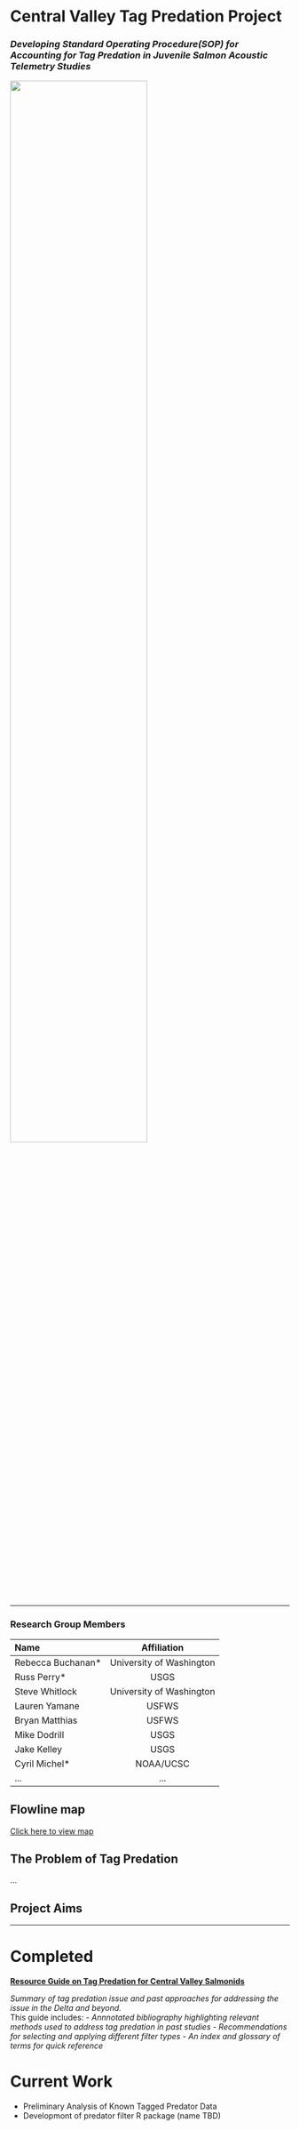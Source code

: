 # Central Valley Tag Predation Project

### *Developing Standard Operating Procedure(SOP) for Accounting for Tag Predation in Juvenile Salmon Acoustic Telemetry Studies*

<img src="https://github.com/swhitCBR/central_valley_tag_predation/assets/84736329/ad9150bb-257d-4fd6-bb59-adfbcd693c33" width="70%" height="70%"/>

------------------------------------------------------------------------

### Research Group Members

| Name               |       Affiliation        |
|:-------------------|:------------------------:|
| Rebecca Buchanan\* | University of Washington |
| Russ Perry\*       |           USGS           |
| Steve Whitlock     | University of Washington |
| Lauren Yamane      |          USFWS           |
| Bryan Matthias     |          USFWS           |
| Mike Dodrill       |           USGS           |
| Jake Kelley        |           USGS           |
| Cyril Michel\*     |        NOAA/UCSC         |
| ...                |           ...            |

## Flowline map

[Click here to view map](https://swhit-cbr.shinyapps.io/leaflet_PF_layers_v0/)

## **The Problem of Tag Predation**

...

## Project Aims

------------------------------------------------------------------------

# Completed

[**Resource Guide on Tag Predation for Central Valley Salmonids**](https://www.researchgate.net/publication/365368320_Resource_Guide_on_Tag_Predation_for_Central_Valley_Salmonids) <br>

*Summary of tag predation issue and past approaches for addressing the issue in the Delta and beyond.* <br> This guide includes: - *Annnotated bibliography highlighting relevant methods used to address tag predation in past studies* - *Recommendations for selecting and applying different filter types* - *An index and glossary of terms for quick reference* <br>

# Current Work

-   Preliminary Analysis of Known Tagged Predator Data
-   Developmont of predator filter R package (name TBD)
